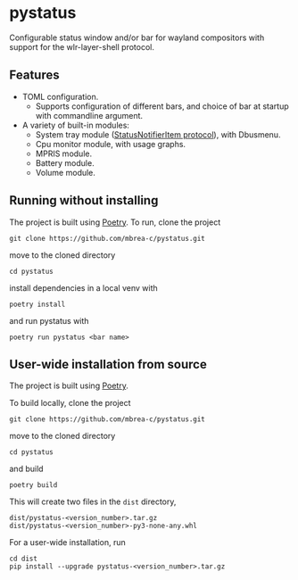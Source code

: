 # pystatus

Configurable status window and/or bar for wayland compositors with support for
the wlr-layer-shell protocol.

## Features

- TOML configuration.
  - Supports configuration of different bars, and choice of bar at startup with
    commandline argument.
- A variety of built-in modules:
  - System tray module ([StatusNotifierItem protocol](https://www.freedesktop.org/wiki/Specifications/StatusNotifierItem/)), with Dbusmenu.
  - Cpu monitor module, with usage graphs.
  - MPRIS module.
  - Battery module.
  - Volume module.

## Running without installing

The project is built using [Poetry](https://python-poetry.org/).
To run, clone the project

```
git clone https://github.com/mbrea-c/pystatus.git
```

move to the cloned directory

```
cd pystatus
```

install dependencies in a local venv with

```
poetry install
```

and run pystatus with

```
poetry run pystatus <bar name>
```

## User-wide installation from source

The project is built using [Poetry](https://python-poetry.org/).

To build
locally, clone the project

```
git clone https://github.com/mbrea-c/pystatus.git
```

move to the cloned directory

```
cd pystatus
```

and build

```
poetry build
```

This will create two files in the `dist` directory,

```
dist/pystatus-<version_number>.tar.gz
dist/pystatus-<version_number>-py3-none-any.whl
```

For a user-wide installation, run

```
cd dist
pip install --upgrade pystatus-<version_number>.tar.gz
```
